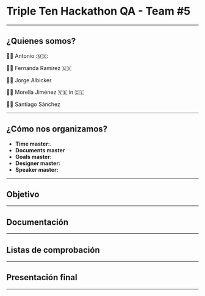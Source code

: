 # Triple Ten Hackathon QA - Team #5
_____

## ¿Quienes somos?
:man_technologist: Antonio :🇲🇽:

:woman_technologist: Fernanda Ramírez :mexico:

:man_technologist: Jorge Albicker

:woman_technologist: Morella Jiménez :venezuela: in :chile:

:man_technologist: Santiago Sánchez

_____

## ¿Cómo nos organizamos?
- **Time master:**.
- **Documents master**
- **Goals master:**
- **Designer master:**
- **Speaker master:**

_____

## Objetivo



_____
## Documentación

_____
## Listas de comprobación

____
## Presentación final

____
